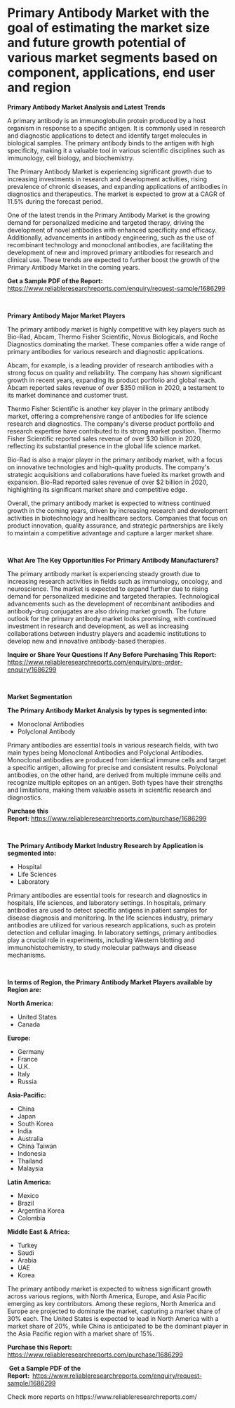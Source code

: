 <p><h1>Primary Antibody Market with the goal of estimating the market size and future growth potential of various market segments based on component, applications, end user and region</h1></p><p><strong>Primary Antibody Market Analysis and Latest Trends</strong></p>
<p><p>A primary antibody is an immunoglobulin protein produced by a host organism in response to a specific antigen. It is commonly used in research and diagnostic applications to detect and identify target molecules in biological samples. The primary antibody binds to the antigen with high specificity, making it a valuable tool in various scientific disciplines such as immunology, cell biology, and biochemistry.</p><p>The Primary Antibody Market is experiencing significant growth due to increasing investments in research and development activities, rising prevalence of chronic diseases, and expanding applications of antibodies in diagnostics and therapeutics. The market is expected to grow at a CAGR of 11.5% during the forecast period.</p><p>One of the latest trends in the Primary Antibody Market is the growing demand for personalized medicine and targeted therapy, driving the development of novel antibodies with enhanced specificity and efficacy. Additionally, advancements in antibody engineering, such as the use of recombinant technology and monoclonal antibodies, are facilitating the development of new and improved primary antibodies for research and clinical use. These trends are expected to further boost the growth of the Primary Antibody Market in the coming years.</p></p>
<p><strong>Get a Sample PDF of the Report:&nbsp;</strong> <a href="https://www.reliableresearchreports.com/enquiry/request-sample/1686299">https://www.reliableresearchreports.com/enquiry/request-sample/1686299</a></p>
<p>&nbsp;</p>
<p><strong>Primary Antibody Major Market Players</strong></p>
<p><p>The primary antibody market is highly competitive with key players such as Bio-Rad, Abcam, Thermo Fisher Scientific, Novus Biologicals, and Roche Diagnostics dominating the market. These companies offer a wide range of primary antibodies for various research and diagnostic applications.</p><p>Abcam, for example, is a leading provider of research antibodies with a strong focus on quality and reliability. The company has shown significant growth in recent years, expanding its product portfolio and global reach. Abcam reported sales revenue of over $350 million in 2020, a testament to its market dominance and customer trust.</p><p>Thermo Fisher Scientific is another key player in the primary antibody market, offering a comprehensive range of antibodies for life science research and diagnostics. The company's diverse product portfolio and research expertise have contributed to its strong market position. Thermo Fisher Scientific reported sales revenue of over $30 billion in 2020, reflecting its substantial presence in the global life science market.</p><p>Bio-Rad is also a major player in the primary antibody market, with a focus on innovative technologies and high-quality products. The company's strategic acquisitions and collaborations have fueled its market growth and expansion. Bio-Rad reported sales revenue of over $2 billion in 2020, highlighting its significant market share and competitive edge.</p><p>Overall, the primary antibody market is expected to witness continued growth in the coming years, driven by increasing research and development activities in biotechnology and healthcare sectors. Companies that focus on product innovation, quality assurance, and strategic partnerships are likely to maintain a competitive advantage and capture a larger market share.</p></p>
<p>&nbsp;</p>
<p><strong>What Are The Key Opportunities For Primary Antibody Manufacturers?</strong></p>
<p><p>The primary antibody market is experiencing steady growth due to increasing research activities in fields such as immunology, oncology, and neuroscience. The market is expected to expand further due to rising demand for personalized medicine and targeted therapies. Technological advancements such as the development of recombinant antibodies and antibody-drug conjugates are also driving market growth. The future outlook for the primary antibody market looks promising, with continued investment in research and development, as well as increasing collaborations between industry players and academic institutions to develop new and innovative antibody-based therapies.</p></p>
<p><strong>Inquire or Share Your Questions If Any Before Purchasing This Report:</strong> <a href="https://www.reliableresearchreports.com/enquiry/pre-order-enquiry/1686299">https://www.reliableresearchreports.com/enquiry/pre-order-enquiry/1686299</a></p>
<p>&nbsp;</p>
<p><strong>Market Segmentation</strong></p>
<p><strong>The Primary Antibody Market Analysis by types is segmented into:</strong></p>
<p><ul><li>Monoclonal Antibodies</li><li>Polyclonal Antibody</li></ul></p>
<p><p>Primary antibodies are essential tools in various research fields, with two main types being Monoclonal Antibodies and Polyclonal Antibodies. Monoclonal antibodies are produced from identical immune cells and target a specific antigen, allowing for precise and consistent results. Polyclonal antibodies, on the other hand, are derived from multiple immune cells and recognize multiple epitopes on an antigen. Both types have their strengths and limitations, making them valuable assets in scientific research and diagnostics.</p></p>
<p><strong>Purchase this Report:&nbsp;</strong><a href="https://www.reliableresearchreports.com/purchase/1686299">https://www.reliableresearchreports.com/purchase/1686299</a></p>
<p>&nbsp;</p>
<p><strong>The Primary Antibody Market Industry Research by Application is segmented into:</strong></p>
<p><ul><li>Hospital</li><li>Life Sciences</li><li>Laboratory</li></ul></p>
<p><p>Primary antibodies are essential tools for research and diagnostics in hospitals, life sciences, and laboratory settings. In hospitals, primary antibodies are used to detect specific antigens in patient samples for disease diagnosis and monitoring. In the life sciences industry, primary antibodies are utilized for various research applications, such as protein detection and cellular imaging. In laboratory settings, primary antibodies play a crucial role in experiments, including Western blotting and immunohistochemistry, to study molecular pathways and disease mechanisms.</p></p>
<p>&nbsp;</p>
<p><strong>In terms of Region, the Primary Antibody Market Players available by Region are:</strong></p>
<p>
    <p> <strong> North America: </strong>
        <ul>
            <li>United States</li>
            <li>Canada</li>
        </ul>
        </p> 
    <p> <strong> Europe: </strong>
        <ul>
            <li>Germany</li>
            <li>France</li>
            <li>U.K.</li>
            <li>Italy</li>
            <li>Russia</li>
        </ul>
        </p> 
    <p> <strong> Asia-Pacific: </strong>
        <ul>
            <li>China</li>
            <li>Japan</li>
            <li>South Korea</li>
            <li>India</li>
            <li>Australia</li>
            <li>China Taiwan</li>
            <li>Indonesia</li>
            <li>Thailand</li>
            <li>Malaysia</li>
        </ul>
        </p> 
    <p> <strong> Latin America: </strong>
        <ul>
            <li>Mexico</li>
            <li>Brazil</li>
            <li>Argentina Korea</li>
            <li>Colombia</li>
        </ul>
        </p> 
    <p> <strong> Middle East & Africa: </strong>
        <ul>
            <li>Turkey</li>
            <li>Saudi</li>
            <li>Arabia</li>
            <li>UAE</li>
            <li>Korea</li>
        </ul>
    </p>
    </p>
<p><p>The primary antibody market is expected to witness significant growth across various regions, with North America, Europe, and Asia Pacific emerging as key contributors. Among these regions, North America and Europe are projected to dominate the market, capturing a market share of 30% each. The United States is expected to lead in North America with a market share of 20%, while China is anticipated to be the dominant player in the Asia Pacific region with a market share of 15%.</p></p>
<p><strong>Purchase this Report: </strong><a href="https://www.reliableresearchreports.com/purchase/1686299">https://www.reliableresearchreports.com/purchase/1686299</a></p>
<p>&nbsp;<strong>Get a Sample PDF of the Report:&nbsp;&nbsp;</strong><a href="https://www.reliableresearchreports.com/enquiry/request-sample/1686299">https://www.reliableresearchreports.com/enquiry/request-sample/1686299</a></p>
<p><strong></strong></p>
<p>Check more reports on https://www.reliableresearchreports.com/</p>
